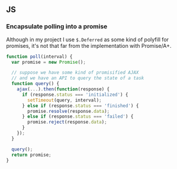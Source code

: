 ## JS

### Encapsulate polling into a promise

Although in my project I use `$.Deferred` as some kind of polyfill for promises, it's not that far from the implementation with Promise/A+.

```javascript
function poll(interval) {
  var promise = new Promise();

  // suppose we have some kind of promisified AJAX
  // and we have an API to query the state of a task
  function query() {
    ajax(...).then(function(response) {
      if (response.status === 'initialized') {
        setTimeout(query, interval);
      } else if (response.status === 'finished') {
        promise.resolve(response.data);
      } else if (response.status === 'failed') {
        promise.reject(response.data);
      }
    });
  }

  query();
  return promise;
}
```
